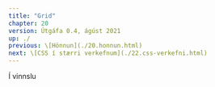 ```yaml
---
title: "Grid"
chapter: 20
version: Útgáfa 0.4, ágúst 2021
up: ./
previous: \[Hönnun](./20.honnun.html)
next: \[CSS í stærri verkefnum](./22.css-verkefni.html)
---
```


Í vinnslu
